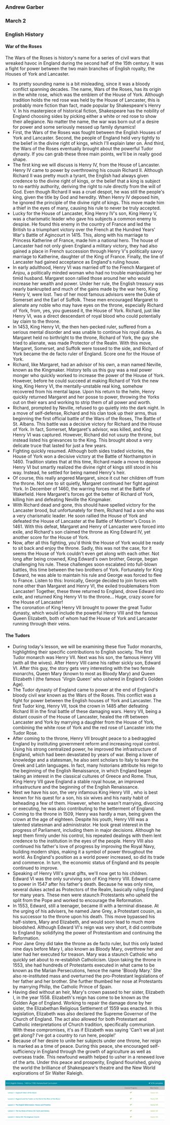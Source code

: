### Andrew Garber
### March 2
### English History

#### War of the Roses
 The Wars of the Roses is history's name for a series of civil wars that wreaked havoc in England during the second half of the 15th century. It was a fight for power between the two main branches of English royalty, the Houses of York and Lancaster.
 - Its pretty sounding name is a bit misleading, since it was a bloody conflict spanning decades. The name, Wars of the Roses, has its origin in the white rose, which was the emblem of the House of York. Although tradition holds the red rose was held by the House of Lancaster, this is probably more fiction than fact, made popular by Shakespeare's Henry V. In his masterpiece of historical fiction, Shakespeare has the nobility of England choosing sides by picking either a white or red rose to show their allegiance. No matter the name, the war was born out of a desire for power and some seriously messed up family dynamics!
 - First, the Wars of the Roses was fought between the English Houses of York and Lancaster. Second, the people of England held very tightly to the belief in the divine right of kings, which I'll explain later on. And third, the Wars of the Roses eventually brought about the powerful Tudor dynasty. If you can grab these three main points, we'll be in really good shape.
 - The first king we will discuss is Henry IV, from the House of Lancaster. Henry IV came to power by overthrowing his cousin Richard II. Although Richard II was pretty much a tyrant, the English had always given credence to the divine right of kings, or the belief that a king is subject to no earthly authority, deriving the right to rule directly from the will of God. Even though Richard II was a cruel despot, he was still the people's king, given the title by God and heredity. When Henry IV deposed him, he ignored the principle of the divine right of kings. This move made him a thief in the eyes of many, causing his rule to never be truly accepted.
 - Lucky for the House of Lancaster, King Henry IV's son, King Henry V, was a charismatic leader who gave his subjects a common enemy to despise. He found this enemy in the country of France and led the British to a triumphant victory over the French at the Hundred Years' War's Battle of Agincourt in 1415. This, along with his marriage to Princess Katherine of France, made him a national hero. The house of Lancaster had not only given England a military victory, they had also gained a place in French succession through Henry V's politically savvy marriage to Katherine, daughter of the King of France. Finally, the line of Lancaster had gained acceptance as England's ruling house.
 - In early adulthood, Henry VI was married off to the French Margaret of Anjou, a politically minded woman who had no trouble manipulating her timid husband. Margaret soon rallied those around her who would increase her wealth and power. Under her rule, the English treasury was nearly bankrupted and much of the gains made by the war hero, King Henry V, were lost. Two of her most famous advisors were the Duke of Somerset and the Earl of Suffolk. These men encouraged Margaret to alienate any noble who may have eyes on the throne, especially Richard of York, from, yes, you guessed it, the House of York. Richard, just like Henry VI, was a direct descendant of royal blood who could potentially lay claim to the throne.
 - In 1453, King Henry VI, the then hen-pecked ruler, suffered from a serious mental disorder and was unable to continue his royal duties. As Margaret held no birthright to the throne, Richard of York, the guy she tried to alienate, was made Protector of the Realm. With this move, Margaret, Somerset, and Suffolk were tossed to the side, and Richard of York became the de facto ruler of England. Score one for the House of York.
 - Richard, like Margaret, had an advisor of his own, a man named Neville, known as the Kingmaker. History tells us this guy was a real power monger who quickly worked to increase the power of the House of York. However, before he could succeed at making Richard of York the new king, King Henry VI, the mentally-unstable real king, somehow recovered from his mental lapse. Upon his return to the helm, Henry quickly returned Margaret and her posse to power, throwing the Yorks out on their ears and working to strip them of all power and worth.
 - Richard, prompted by Neville, refused to go quietly into the dark night. In a move of self-defense, Richard and his clan took up their arms, thus beginning the first official battle of the Wars of the Roses, The Battle of St. Albans. This battle was a decisive victory for Richard and the House of York. In fact, Somerset, Margaret's advisor, was killed, and King Henry VI was captured. However, Richard did not usurp the throne, but instead listed his grievances to the King. This brought about a very delicate truce that lasted for just a few years.
 - Fighting quickly resumed. Although both sides traded victories, the House of York won a decisive victory at the Battle of Northampton in 1460. Tradition states that at this time, Richard made a move to depose Henry VI but smartly realized the divine right of kings still stood in his way. Instead, he settled for being named Henry's heir.
 - Of course, this really angered Margaret, since it cut her children off from the throne. Not one to sit quietly, Margaret continued her fight against York. In December of 1460, the warring forces met at the Battle of Wakefield. Here Margaret's forces got the better of Richard of York, killing him and defeating Neville the Kingmaker.
 - With Richard dead and gone, this should have spelled victory for the Lancaster brood, but unfortunately for them, Richard had a son who was a very charismatic leader. He soon rallied the House of York and defeated the House of Lancaster at the Battle of Mortimer's Cross in 1461. With this defeat, Margaret and Henry of Lancaster were forced into exile, and Richard's son claimed the throne as King Edward IV, yet another score for the House of York.
 - Now, after all this fighting, you'd think the House of York would be ready to sit back and enjoy the throne. Sadly, this was not the case, for it seems the House of York couldn't even get along with each other. Not long after being crowned, King Edward's own brother, George, began challenging his rule. These challenges soon escalated into full-blown battles, this time between the two brothers of York. Fortunately for King Edward, he was able to maintain his rule and George was forced to flee to France. Listen to this: Ironically, George decided to join forces with none other than Margaret and Henry VI, the exiled troublemakers from Lancaster! Together, these three returned to England, drove Edward into exile, and returned King Henry VI to the throne… Huge, crazy score for the House of Lancaster!
 - The coronation of King Henry VII brought to power the great Tudor dynasty, which would include the powerful Henry VIII and the famous Queen Elizabeth, both of whom had the House of York and Lancaster running through their veins.

#### The Tudors
 - During today's lesson, we will be examining these five Tudor monarchs, highlighting their specific contributions to English society. The first Tudor monarch was Henry VII. Next was his son, the famous Henry VIII (with all the wives). After Henry VIII came his rather sickly son, Edward VI. After this guy, the story gets very interesting with the two female monarchs, Queen Mary (known to most as Bloody Mary) and Queen Elizabeth I (the famous 'Virgin Queen' who ushered in England's Golden Age).
 - The Tudor dynasty of England came to power at the end of England's bloody civil war known as the Wars of the Roses. This conflict was a fight for power between the English houses of York and Lancaster. The first Tudor king, Henry VII, took the crown in 1485 after defeating Richard III in the final battle of these damaging wars. Henry VII, being a distant cousin of the House of Lancaster, healed the rift between Lancaster and York by marrying a daughter from the House of York, combining the white rose of York and the red rose of Lancaster into the Tudor Rose.
 - After coming to the throne, Henry VII brought peace to a bedraggled England by instituting government reform and increasing royal control. Using his strong centralized power, he improved the infrastructure of England, which had been devastated by years of war. Being a lover of knowledge and a statesman, he also sent scholars to Italy to learn the Greek and Latin languages. In fact, many historians attribute his reign to the beginning of the English Renaissance, in which England began taking an interest in the classical cultures of Greece and Rome. Thus, King Henry VII gave England a stable royal house, an improved infrastructure and the beginning of the English Renaissance.
 - Next we have his son, the very infamous King Henry VIII , who is best known for his quest for a son, his six wives and his nasty habit of beheading a few of them. However, when he wasn't marrying, divorcing or executing, he was also contributing to the betterment of England.
 - Coming to the throne in 1509, Henry was hardly a man, being given the crown at the age of eighteen. Despite his youth, Henry VIII was a talented statesman and administrator. He took great interest in the progress of Parliament, including them in major decisions. Although he kept them firmly under his control, his repeated dealings with them lent credence to the institution in the eyes of the people. Henry VIII also continued his father's love of progress by improving the Royal Navy, building modern ships, making it a symbol of power throughout the world. As England's position as a world power increased, so did its trade and commerce. In turn, the economic status of England and its people continued to improve.
 - Speaking of Henry VIII's great gifts, we'll now get to his children. Edward VI was the only surviving son of King Henry VIII. Edward came to power in 1547 after his father's death. Because he was only nine, several dukes acted as Protectors of the Realm, basically ruling England for many years. These men were staunch Protestants who upheld the split from the Pope and worked to encourage the Reformation.
 - In 1553, Edward, still a teenager, became ill with a terminal disease. At the urging of his advisers, he named Jane Grey, a Protestant cousin, as his successor to the throne upon his death. This move bypassed his half-sisters, Mary and Elizabeth, and would soon lead to much more bloodshed. Although Edward VI's reign was very short, it did contribute to England by solidifying the power of Protestantism and continuing the Reformation.
 - Poor Jane Grey did take the throne as de facto ruler, but this only lasted nine days before Mary I, also known as Bloody Mary, overthrew her and later had her executed for treason. Mary was a staunch Catholic who quickly set about to re-establish Catholicism. Upon taking the throne in 1553, she had hundreds of Protestants executed in what came to be known as the Marian Persecutions, hence the name 'Bloody Mary.' She also re-instituted mass and overturned the pro-Protestant legislations of her father and her brother. She further thumbed her nose at Protestants by marrying Philip, the Catholic Prince of Spain.
 - Having died without an heir, Mary's crown passed to her sister, Elizabeth I, in the year 1558. Elizabeth's reign has come to be known as the Golden Age of England. Working to repair the damage done by her sister, the Elizabethan Religious Settlement of 1559 was enacted. In this legislation, Elizabeth was also declared the Supreme Governor of the Church of England. The act also allowed for both Protestant and Catholic interpretations of Church tradition, specifically communion. With these compromises, it's as if Elizabeth was saying 'Can't we all just get along? I've got a country to run here, people!'
 - Because of her desire to unite her subjects under one throne, her reign is marked as a time of peace. During this peace, she encouraged self-sufficiency in England through the growth of agriculture as well as overseas trade. This newfound wealth helped to usher in a renewed love of the arts. Under this peace and prosperity, England flourished, giving the world the brilliance of Shakespeare's theatre and the New World explorations of Sir Walter Raleigh.

![Alt text](Media/english_history.png)